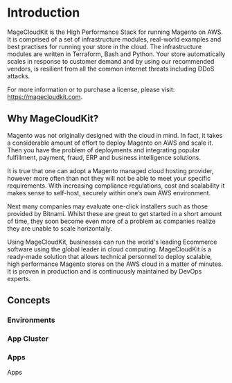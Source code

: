 # Introduction

MageCloudKit is the High Performance Stack for running Magento on AWS. It is comprised of a set of infrastructure
modules, real-world examples and best practises for running your store in the cloud. The infrastructure modules
are written in Terraform, Bash and Python. Your store automatically scales in response to customer demand and
by using our recommended vendors, is resilient from all the common internet threats including DDoS attacks.

For more information or to purchase a license, please visit: https://magecloudkit.com.

## Why MageCloudKit?

Magento was not originally designed with the cloud in mind. In fact, it takes a considerable
amount of effort to deploy Magento on AWS and scale it. Then you have the problem of deployments and integrating
popular fulfillment, payment, fraud, ERP and business intelligence solutions.

It is true that one can adopt a Magento managed cloud hosting provider, however more often than not they will not
be able to meet your specific requirements. With increasing compliance regulations, cost and scalability it makes
sense to self-host, securely within one’s own AWS environment.

Next many companies may evaluate one-click installers such as those provided by Bitnami. Whilst these are great to 
get started in a short amount of time, they soon become even more of a problem as companies realize they are unable 
to scale horizontally.

Using MageCloudKit, businesses can run the world's leading Ecommerce software using the global leader in cloud 
computing. MageCloudKit is a ready-made solution that allows technical personnel to deploy scalable, high
performance Magento stores on the AWS cloud in a matter of minutes. It is proven in production and is continuously
maintained by DevOps experts.

## Concepts

### Environments

### App Cluster

### Apps

Apps 

